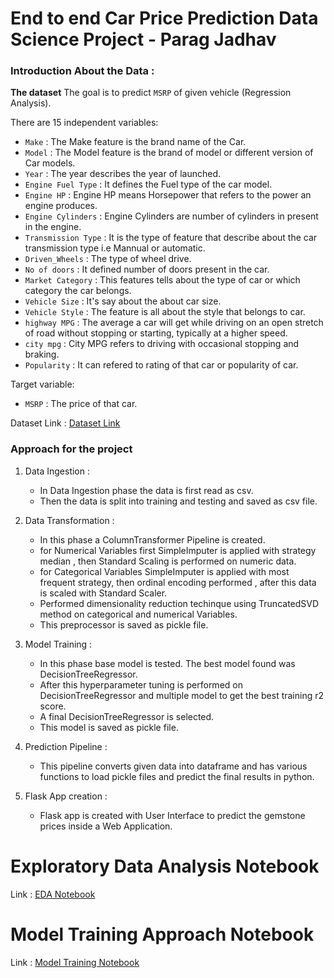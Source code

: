 # End to end Car Price Prediction Data Science Project - Parag Jadhav 

### Introduction About the Data :

**The dataset** The goal is to predict `MSRP` of given vehicle (Regression Analysis).

There are 15 independent variables:

* `Make` : The Make feature is the brand name of the Car.
* `Model` : The Model feature is the brand of model or different version of Car models.
* `Year` : The year describes the year of launched.
* `Engine Fuel Type` : It defines the Fuel type of the car model.
* `Engine HP` : Engine HP means Horsepower that refers to the power an engine produces.
* `Engine Cylinders` : Engine Cylinders are number of cylinders in present in the engine.
* `Transmission Type` : It is the type of feature that describe about the car transmission type i.e Mannual or automatic.
* `Driven_Wheels` : The type of wheel drive.
* `No of doors` : It defined number of doors present in the car.
* `Market Category` : This features tells about the type of car or which category the car belongs.
* `Vehicle Size` : It's say about the about car size.
* `Vehicle Style` : The feature is all about the style that belongs to car.
* `highway MPG` : The average a car will get while driving on an open stretch of road without stopping or starting, typically at a higher speed.
* `city mpg` : City MPG refers to driving with occasional stopping and braking.
* `Popularity` : It can refered to rating of that car or popularity of car.

Target variable:
* `MSRP` : The price of that car.

Dataset Link :
[Dataset Link](https://www.kaggle.com/datasets/CooperUnion/cardataset)


### Approach for the project 

1. Data Ingestion : 
    * In Data Ingestion phase the data is first read as csv. 
    * Then the data is split into training and testing and saved as csv file.

2. Data Transformation : 
    * In this phase a ColumnTransformer Pipeline is created.
    * for Numerical Variables first SimpleImputer is applied with strategy median , then Standard Scaling is performed on numeric data.
    * for Categorical Variables SimpleImputer is applied with most frequent strategy, then ordinal encoding performed , after this data is scaled with Standard Scaler.
    * Performed dimensionality reduction techinque using TruncatedSVD method on categorical and numerical Variables. 
    * This preprocessor is saved as pickle file.

3. Model Training : 
    * In this phase base model is tested. The best model found was DecisionTreeRegressor.
    * After this hyperparameter tuning is performed on DecisionTreeRegressor and multiple model to get the best training r2 score.
    * A final DecisionTreeRegressor is selected.
    * This model is saved as pickle file.

4. Prediction Pipeline : 
    * This pipeline converts given data into dataframe and has various functions to load pickle files and predict the final results in python.

5. Flask App creation : 
    * Flask app is created with User Interface to predict the gemstone prices inside a Web Application.

# Exploratory Data Analysis Notebook

Link : [EDA Notebook](./notebook/EDA_car_price_prediction.ipynb)

# Model Training Approach Notebook

Link : [Model Training Notebook](./notebook/model_training.ipynb)